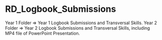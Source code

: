 # RD_Logbook_Submissions
Year 1 Folder => Year 1 Logbook Submissions and Transversal Skills.
Year 2 Folder => Year 2 Logbook Submissions and Transversal Skills, including MP4 file of PowerPoint Presentation.
